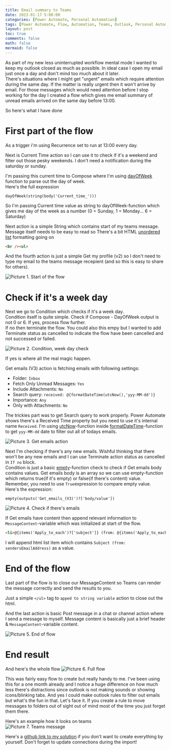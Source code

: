 ```yaml
---
title: Email summary to Teams
date: 2023-01-17 5:00:00 
categories: [Power Automate, Personal Automation]
tags: [Power Automate, Flow, Automation, Teams, Outlook, Personal Automation, Tutorial]
layout: post
toc: true
comments: false
math: false
mermaid: false
---
```


As part of my new less uninterrupted workflow mental mode I wanted to keep my outlook closed as much as possible. In ideal case I open my email just once a day and don't mind too much about it later.  
There's situations where I might get "urgent" emails which require attention during the same day. If the matter is really urgent then it won't arrive by email. For those messages which would need attention before I stop working for the day I created a flow which gives me email summary of unread emails arrived on the same day before 13:00.

So here's what I have done

# First part of the flow
As a trigger i'm using Recurrence set to run at 13:00 every day.  

Next is Current Time action so I can use it to check if it's a weekend and filter out those pesky weekends. I don't need a notification during the saturday or sunday.

I'm passing this current time to Compose where I'm using [dayOfWeek](https://learn.microsoft.com/en-us/azure/logic-apps/workflow-definition-language-functions-reference#dayOfWeek) function to parse out the day of week.   
Here's the full expression
```
dayOfWeek(string(body('Current_time_')))
```
So I'm passing Current time value as string to dayOfWeek-function which gives me day of the week as a number (0 = Sunday, 1 = Monday... 6 = Saturday)

Next action is a simple String which contains start of my teams message. Message itself needs to be easy to read so There's a bit HTML [unordered list](https://www.w3schools.com/tags/tag_ul.asp) formatting going on
```html
<br /><ul>
```

And the fourth action is just a simple Get my profile (v2) so I don't need to type my email to the teams message recepient (and so this is easy to share for others).


![Picture 1. Start of the flow](/assets/img/2023-01-17-Email-summary-to-teams/1-startOfFlow.png)

# Check if it's a week day
Next we go to Condition which checks if it's a week day.  
Condition itself is quite simple. Check if Compose - DayOfWeek output is not 0 or 6.
If yes, process flow further.  
If no then terminate the flow. You could also this empy but I wanted to add Terminate status as cancelled to indicate the flow have been cancelled and not successed or failed. 

![Picture 2. Condition, week day check](/assets/img/2023-01-17-Email-summary-to-teams/2-weekDayCondition.png)

If yes is where all the real magic happen. 

Get emails (V3) action is fetching emails with following settings:
- Folder: `Inbox`
- Fetch Only Unread Messages: `Yes`
- Include Attachments: `No`
- Search query: `received: @{formatDateTime(utcNow(),'yyy-MM-dd')}`
- Importance: `Any`
- Only with Attachments: `No`

The trickies part was to get Search query to work properly. Power Automate shows there's a Received Time property but you need to use it's internal name `Received`. I'm using [utcNow](https://learn.microsoft.com/en-us/azure/logic-apps/workflow-definition-language-functions-reference#utcnow)-function inside [formatDateTime](https://learn.microsoft.com/en-us/azure/logic-apps/workflow-definition-language-functions-reference#formatDateTime)-function to get `yyy-MM-dd` date to filter out all of todays emails.

![Picture 3. Get emails action](/assets/img/2023-01-17-Email-summary-to-teams/3-GetEmails.png)

Next I'm checking if there's any new emails. Wishful thinking that there won't be any new emails and I can use Terminate action status as cancelled in `If no` block.  
Condition is just a basic [empty](https://learn.microsoft.com/en-us/azure/logic-apps/workflow-definition-language-functions-reference#empty)-function check to check if Get emails body contains values. Get emails body is an array so we can use empty-function which returns true(if it's empty) or false(if there's content) value. Remember, you need to use `True`expression to compare empty value.   
Here's the expression:  
```
empty(outputs('Get_emails_(V3)')?['body/value'])
```
![Picture 4. Check if there's emails](/assets/img/2023-01-17-Email-summary-to-teams/4-ConditionEmailsFound.png)

If Get emails have content then append relevant information to `MessageContent`-variable which was initialized at start of the flow.  
```html
<li>@{items('Apply_to_each')?['subject']} (from: @{items('Apply_to_each')?['from']})</li>
```
I will append html list item which contains `Subject (from: sendersEmailAddress)` as a value.

# End of the flow

Last part of the flow is to close our MessageContent so Teams can render the message correctly and send the results to you.

Just a simple `</ul>` tag to `apped to string variable` action to close out the html.

And the last action is basic Post message in a chat or channel action where I send a message to myself. Message content is basically just a brief header & `MessageContent`-variable content.

![Picture 5. End of flow](/assets/img/2023-01-17-Email-summary-to-teams/5-endOfFlow.png)

# End result
And here's the whole flow 
![Picture 6. Full flow](/assets/img/2023-01-17-Email-summary-to-teams/6-fullFlow.png)

This was fairly easy flow to create but really handy to me. I've been using this for a one month already and I notice a huge difference on how much less there's distractions since outlook is not making sounds or showing icons/blinking tabs.
And yes I could make outlook rules to filter out emails but what's the fun in that. Let's face it. If you create a rule to move messages to folders out of sight out of mind most of the time you just forget them there.

Here's an example how it looks on teams  
![Picture 7. Teams message](/assets/img/2023-01-17-Email-summary-to-teams/7-TeamsMessage.png)

Here's a [github link to my solution](https://github.com/apaivinen/powerautomate/tree/main/Email%20summary%20to%20teams) if you don't want to create everything by yourself. Don't forget to update connections during the import!


